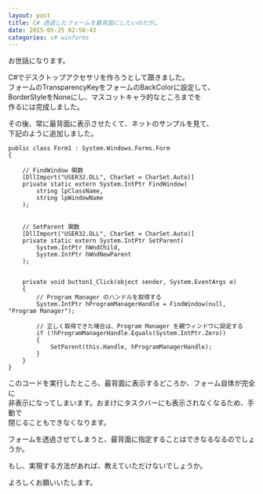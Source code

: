 ```yaml
---
layout: post
title: C# 透過したフォームを最背面にしたいのだが…
date: 2015-05-25 02:58:43
categories: c# winforms
---
```

<p>お世話になります。</p>

<p>C#でデスクトップアクセサリを作ろうとして躓きました。<br>
フォームのTransparencyKeyをフォームのBackColorに設定して、<br>
BorderStyleをNoneにし、マスコットキャラ的なところまでを<br>
作るには完成しました。</p>

<p>その後、常に最背面に表示させたくて、ネットのサンプルを見て、<br>
下記のように追加しました。</p>

<pre><code>public class Form1 : System.Windows.Forms.Form
{

    // FindWindow 関数
    [DllImport("USER32.DLL", CharSet = CharSet.Auto)]
    private static extern System.IntPtr FindWindow(
        string lpClassName,
        string lpWindowName
    );


    // SetParent 関数
    [DllImport("USER32.DLL", CharSet = CharSet.Auto)]
    private static extern System.IntPtr SetParent(
        System.IntPtr hWndChild,
        System.IntPtr hWndNewParent
    );


    private void button1_Click(object sender, System.EventArgs e)
    {
        // Program Manager のハンドルを取得する
        System.IntPtr hProgramManagerHandle = FindWindow(null, "Program Manager");

        // 正しく取得できた場合は、Program Manager を親ウィンドウに設定する
        if (!hProgramManagerHandle.Equals(System.IntPtr.Zero))
        {
            SetParent(this.Handle, hProgramManagerHandle);
        }
    }
}
</code></pre>

<p>このコードを実行したところ、最背面に表示するどころか、フォーム自体が完全に<br>
非表示になってしまいます。おまけにタスクバーにも表示されなくなるため、手動で<br>
閉じることもできなくなります。</p>

<p>フォームを透過させてしまうと、最背面に指定することはできなるなるのでしょうか。</p>

<p>もし、実現する方法があれば、教えていただけないでしょうか。</p>

<p>よろしくお願いいたします。</p>
